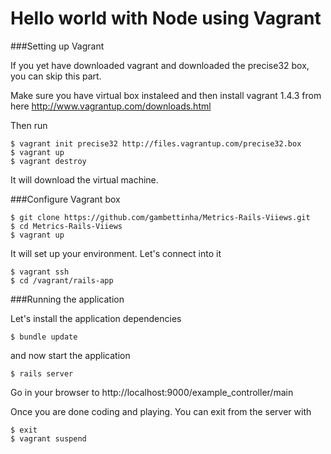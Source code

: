 Hello world with Node using Vagrant
===================================


###Setting up Vagrant

If you yet have downloaded vagrant and downloaded the precise32 box, you can skip this part.

Make sure you have virtual box instaleed and then install vagrant 1.4.3 from here http://www.vagrantup.com/downloads.html

Then run

    $ vagrant init precise32 http://files.vagrantup.com/precise32.box
    $ vagrant up
    $ vagrant destroy
    
It will download the virtual machine. 
    

###Configure Vagrant box

    $ git clone https://github.com/gambettinha/Metrics-Rails-Viiews.git
    $ cd Metrics-Rails-Viiews
    $ vagrant up
    
It will set up your environment. Let's connect into it

    $ vagrant ssh
    $ cd /vagrant/rails-app
   
    
###Running the application
    
Let's install the application dependencies

    $ bundle update

and now start the application

    $ rails server
    
Go in your browser to http://localhost:9000/example_controller/main


Once you are done coding and playing. You can exit from the server with
    
    $ exit
    $ vagrant suspend
